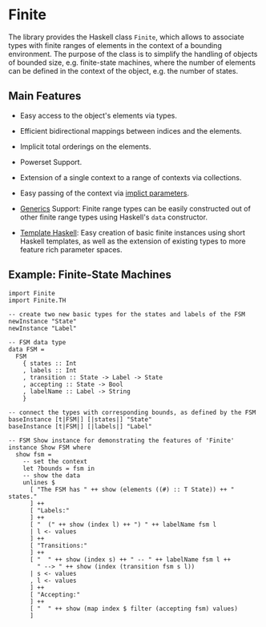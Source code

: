 # Finite

The library provides the Haskell class `Finite`, which allows to
associate types with finite ranges of elements in the context of a
bounding environment. The purpose of the class is to simplify the
handling of objects of bounded size, e.g. finite-state machines, where
the number of elements can be defined in the context of the object,
e.g. the number of states.

## Main Features

* Easy access to the object's elements via types.

* Efficient bidirectional mappings between indices and the elements.

* Implicit total orderings on the elements.

* Powerset Support.

* Extension of a single context to a range of contexts via
  collections.

* Easy passing of the context via [implict
parameters](https://www.haskell.org/hugs/pages/users_guide/implicit-parameters.html).

* [Generics](https://wiki.haskell.org/Generics) Support: Finite range
  types can be easily constructed out of other finite range types
  using Haskell's `data` constructor.

* [Template Haskell](https://wiki.haskell.org/Template_Haskell): Easy
  creation of basic finite instances using short Haskell templates, as
  well as the extension of existing types to more feature rich
  parameter spaces.

## Example: Finite-State Machines

```
import Finite
import Finite.TH

-- create two new basic types for the states and labels of the FSM
newInstance "State"
newInstance "Label"

-- FSM data type
data FSM =
  FSM
    { states :: Int
    , labels :: Int
    , transition :: State -> Label -> State
    , accepting :: State -> Bool
    , labelName :: Label -> String
    }

-- connect the types with corresponding bounds, as defined by the FSM
baseInstance [t|FSM|] [|states|] "State"
baseInstance [t|FSM|] [|labels|] "Label"

-- FSM Show instance for demonstrating the features of 'Finite'
instance Show FSM where
  show fsm =
    -- set the context
    let ?bounds = fsm in
    -- show the data
    unlines $
      [ "The FSM has " ++ show (elements ((#) :: T State)) ++ " states."
      ] ++
      [ "Labels:"
      ] ++
      [ "  (" ++ show (index l) ++ ") " ++ labelName fsm l
      | l <- values
      ] ++
      [ "Transitions:"
      ] ++
      [ "  " ++ show (index s) ++ " -- " ++ labelName fsm l ++
        " --> " ++ show (index (transition fsm s l))
      | s <- values
      , l <- values
      ] ++
      [ "Accepting:"
      ] ++
      [ "  " ++ show (map index $ filter (accepting fsm) values)
      ]
```
